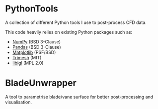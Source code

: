 # PythonTools
A collection of different Python tools I use to post-process CFD data.

This code heavily relies on existing Python packages such as:

- [NumPy](https://numpy.org) (BSD 3-Clause)
- [Pandas](https://pandas.pydata.org) (BSD 3-Clause)
- [Matplotlib](https://matplotlib.org) (PSF/BSD)
- [Trimesh](https://trimsh.org) (MIT)
- [libigl](https://libigl.github.io/) (MPL 2.0)


# BladeUnwrapper
A tool to parametrise blade/vane surface for better post-processing and visualisation.

